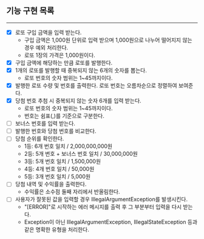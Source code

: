 ## 기능 구현 목록

***

-[x] 로또 구입 금액을 입력 받는다.
    - 구입 금액은 1,000원 단위로 입력 받으며 1,000원으로 나누어 떨어지지 않는 경우 예외 처리한다.
    - 로또 1장의 가격은 1,000원이다.
-[x] 구입 금액에 해당하는 만큼 로또를 발행한다.
-[x] 1개의 로또를 발행할 때 중복되지 않는 6개의 숫자를 뽑는다.
    - 로또 번호의 숫자 범위는 1~45까지이다.
-[x] 발행한 로또 수량 및 번호를 출력한다. 로또 번호는 오름차순으로 정렬하여 보여준다.
-[x] 당첨 번호 추첨 시 중복되지 않는 숫자 6개를 입력 받는다.
    - 로또 번호의 숫자 범위는 1~45까지이다.
    - 번호는 쉼표(,)를 기준으로 구분한다.
-[ ] 보너스 번호를 입력 받는다.
-[ ] 발행한 번호와 당첨 번호를 비교한다.
-[ ] 당첨 순위를 확인한다.
    - 1등: 6개 번호 일치 / 2,000,000,000원
    - 2등: 5개 번호 + 보너스 번호 일치 / 30,000,000원
    - 3등: 5개 번호 일치 / 1,500,000원
    - 4등: 4개 번호 일치 / 50,000원
    - 5등: 3개 번호 일치 / 5,000원
-[ ] 당첨 내역 및 수익률을 출력한다.
    - 수익률은 소수점 둘째 자리에서 반올림한다.
-[ ] 사용자가 잘못된 값을 입력할 경우 IllegalArgumentException를 발생시킨다.
    - "[ERROR]"로 시작하는 에러 메시지를 출력 후 그 부분부터 입력을 다시 받는다.
    - Exception이 아닌 IllegalArgumentException, IllegalStateException 등과 같은 명확한 유형을 처리한다.

    
